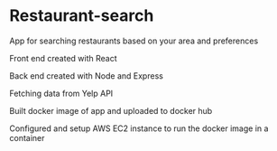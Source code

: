 # Restaurant-search

App for searching restaurants based on your area and preferences 

Front end created with React

Back end created with Node and Express

Fetching data from Yelp API

Built docker image of app and uploaded to docker hub

Configured and setup AWS EC2 instance to run the docker image in a container 

